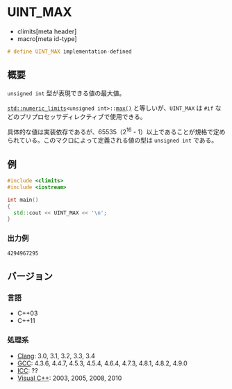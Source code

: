 # UINT_MAX
* climits[meta header]
* macro[meta id-type]

```cpp
# define UINT_MAX implementation-defined
```

## 概要
`unsigned int` 型が表現できる値の最大値。

[`std::numeric_limits`](/reference/limits/numeric_limits.md)`<unsigned int>::`[`max()`](/reference/limits/numeric_limits/max.md) と等しいが、`UINT_MAX` は `#if` などのプリプロセッサディレクティブで使用できる。

具体的な値は実装依存であるが、65535（2<sup>16</sup> - 1）以上であることが規格で定められている。このマクロによって定義される値の型は `unsigned int` である。


## 例
```cpp example
#include <climits>
#include <iostream>

int main()
{
  std::cout << UINT_MAX << '\n';
}
```


### 出力例
```
4294967295
```

## バージョン
### 言語
- C++03
- C++11


### 処理系
- [Clang](/implementation.md#clang): 3.0, 3.1, 3.2, 3.3, 3.4
- [GCC](/implementation.md#gcc): 4.3.6, 4.4.7, 4.5.3, 4.5.4, 4.6.4, 4.7.3, 4.8.1, 4.8.2, 4.9.0
- [ICC](/implementation.md#icc): ??
- [Visual C++](/implementation.md#visual_cpp): 2003, 2005, 2008, 2010
